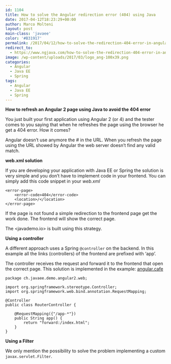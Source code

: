 ```yaml
---
id: 1104
title: How to solve the Angular redirection error (404) using Java
date: 2017-04-12T18:23:29+00:00
author: Marco Molteni
layout: post
main-class: 'javaee'
color: '#B31917'
permalink: /2017/04/12/how-to-solve-the-redirection-404-error-in-angular-using-java/
redirect_to:
  - https://www.ngjava.com/how-to-solve-the-redirection-404-error-in-angular-using-java/
image: /wp-content/uploads/2017/03/logo_ang-100x39.png
categories:
  - Angular
  - Java EE
  - Spring
tags:
  - Angular
  - Java EE
  - Spring
---
```

**How to refresh an Angular 2 page using Java to avoid the 404 error**

You just built your first application using Angular 2 (or 4) and the tester comes to you saying that when he refreshes the page using the browser he get a 404 error. How it comes?

Angular doesn’t use anymore the # in the URL. When you refresh the page using the URL showed by Angular the web server doesn’t find any valid match.

**web.xml solution**

If you are developing your application with Java EE or Spring the solution is very simple and you don’t have to implement code in your frontend. You can simply add this code snippet in your _web.xml_

    <error-page>
        <error-code>404</error-code>
        <location>/</location>
    </error-page>
    

If the page is not found a simple redirection to the frontend page get the work done. The frontend will show the correct page.

The <javademo.io> is built using this strategy.

**Using a controller**

A different approach uses a Spring `@controller` on the backend. In this example all the links (controllers) of the frontend are prefixed with ‘app’.

The controller receives the request and forward it to the frontend that open the correct page. This solution is implemented in the example: [angular.cafe](http://angular.cafe)

    package ch.javaee.demo.angular2.web;
    
    import org.springframework.stereotype.Controller;
    import org.springframework.web.bind.annotation.RequestMapping;
    
    @Controller
    public class RouterController {
    
        @RequestMapping({"/app-*"})
        public String app() {
            return "forward:/index.html";
        }
    }
    

**Using a Filter**

We only mention the possibility to solve the problem implementing a custom `javax.servlet.Filter`.